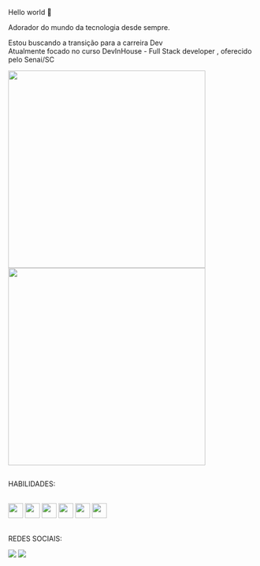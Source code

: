 Hello world 👋

Adorador do mundo da tecnologia desde sempre.

Estou buscando a transição para a carreira Dev <br>
Atualmente focado no curso DevInHouse - Full Stack developer , oferecido pelo Senai/SC

<div>
<a href="http://github.com/evandrodias11"/>
<img heigth="400px" width="400px" src="https://github-readme-stats.vercel.app/api?username=evandrodias11&show_icons=true&count_private=true&theme=dracula"/>
<img heigth="400px" width="400px" src="https://github-readme-stats.vercel.app/api/top-langs/?username=evandrodias11&layout=compact&theme=dracula"/>
</div></a>

##
HABILIDADES:
<div style="display: inline_block"><br>
<img allign="center" heigth="30" width="30" src="https://cdn.jsdelivr.net/gh/devicons/devicon/icons/html5/html5-original-wordmark.svg"/>
<img allign="center" heigth="30" width="30" src="https://cdn.jsdelivr.net/gh/devicons/devicon/icons/css3/css3-original-wordmark.svg"/>
<img allign="center" heigth="30" width="30" src="https://cdn.jsdelivr.net/gh/devicons/devicon/icons/javascript/javascript-original.svg"/>
<img allign="center" heigth="30" width="30" src="https://cdn.jsdelivr.net/gh/devicons/devicon/icons/react/react-original-wordmark.svg"/>
<img allign="center" heigth="30" width="30" src="https://cdn.jsdelivr.net/gh/devicons/devicon/icons/docker/docker-original-wordmark.svg"/>
<img allign="center" heigth="30" width="30" src="https://cdn.jsdelivr.net/gh/devicons/devicon/icons/linux/linux-original.svg"/>
</div>

##
REDES SOCIAIS:
<div>
  <a href="https://instagram.com/evandrodias11" target="_blank"/> <img src="https://img.shields.io/badge/Instagram-E4405F?style=for-the-badge&logo=instagram&logoColor=white" target="_blank"></a>
  <a href="https://www.linkedin.com/in/evandrodias11/" target="_blank"/> <img src="https://img.shields.io/badge/LinkedIn-0077B5?style=for-the-badge&logo=linkedin&logoColor=white" target="_blank"></a>
</div>
